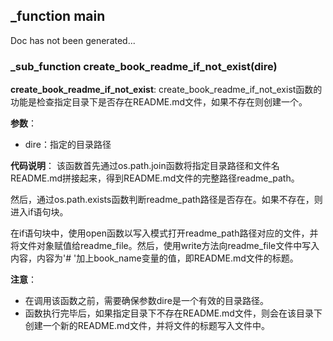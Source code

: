 ## _function main
Doc has not been generated...
### _sub_function create_book_readme_if_not_exist(dire)
**create_book_readme_if_not_exist**: create_book_readme_if_not_exist函数的功能是检查指定目录下是否存在README.md文件，如果不存在则创建一个。

**参数**：
- dire：指定的目录路径

**代码说明**：
该函数首先通过os.path.join函数将指定目录路径和文件名README.md拼接起来，得到README.md文件的完整路径readme_path。

然后，通过os.path.exists函数判断readme_path路径是否存在。如果不存在，则进入if语句块。

在if语句块中，使用open函数以写入模式打开readme_path路径对应的文件，并将文件对象赋值给readme_file。然后，使用write方法向readme_file文件中写入内容，内容为'# '加上book_name变量的值，即README.md文件的标题。

**注意**：
- 在调用该函数之前，需要确保参数dire是一个有效的目录路径。
- 函数执行完毕后，如果指定目录下不存在README.md文件，则会在该目录下创建一个新的README.md文件，并将文件的标题写入文件中。
